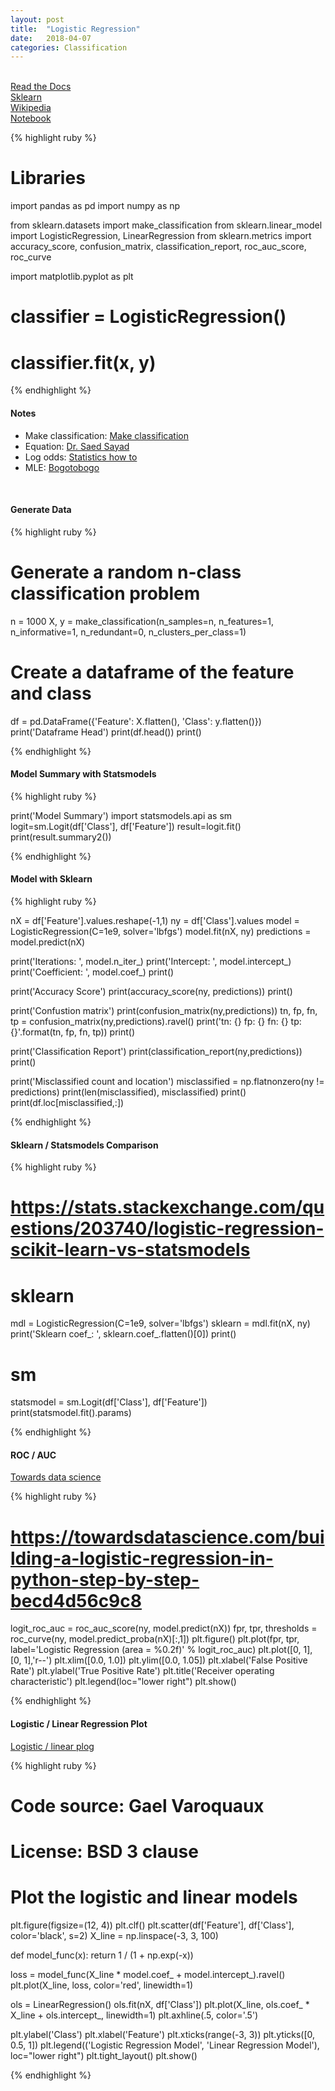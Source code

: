 ```yaml
---
layout: post
title:  "Logistic Regression"
date:   2018-04-07
categories: Classification
---
```

<br />

<a href="https://ml-cheatsheet.readthedocs.io/en/latest/logistic_regression.html">
Read the Docs
</a>
<br />
<a href="http://scikit-learn.org/stable/modules/generated/sklearn.linear_model.LogisticRegression.html">
Sklearn
</a>
<br />
<a href="https://en.wikipedia.org/wiki/Logistic_regression">
Wikipedia
</a>
<br />
<a href="https://github.com/cliffwhitworth/machine_learning_notebooks/blob/master/LogisticRegressionNotes.ipynb">
Notebook
</a>

{% highlight ruby %}

# Libraries

import pandas as pd
import numpy as np

from sklearn.datasets import make_classification
from sklearn.linear_model import LogisticRegression, LinearRegression
from sklearn.metrics import accuracy_score, confusion_matrix, classification_report, roc_auc_score, roc_curve

import matplotlib.pyplot as plt

# classifier = LogisticRegression()
# classifier.fit(x, y)

{% endhighlight %}
<br />

<h4>Notes</h4>

<ul>
<li>Make classification:
<a href="http://scikit-learn.org/stable/modules/generated/sklearn.datasets.make_classification.html">
Make classification
</a>
</li>
<li>Equation:
<a href="http://www.saedsayad.com/logistic_regression.htm">
Dr. Saed Sayad
</a>
</li>
<li>Log odds:
<a href="https://www.statisticshowto.datasciencecentral.com/log-odds/">
Statistics how to
</a>
</li>
<li>MLE:
<a href="https://www.bogotobogo.com/python/scikit-learn/Maximum-Likelyhood-Estimation-MLE.php">
Bogotobogo
</a>
</li>
</ul>
<br />

<h4>Generate Data</h4>

{% highlight ruby %}

# Generate a random n-class classification problem
n = 1000
X, y = make_classification(n_samples=n, n_features=1,  
                                             n_informative=1, n_redundant=0, n_clusters_per_class=1)

# Create a dataframe of the feature and class
df = pd.DataFrame({'Feature': X.flatten(), 'Class': y.flatten()})
print('Dataframe Head')
print(df.head())
print()

{% endhighlight %}
<br />

<h4>Model Summary with Statsmodels</h4>

{% highlight ruby %}

print('Model Summary')
import statsmodels.api as sm
logit=sm.Logit(df['Class'], df['Feature'])
result=logit.fit()
print(result.summary2())

{% endhighlight %}
<br />

<h4>Model with Sklearn</h4>

{% highlight ruby %}

nX = df['Feature'].values.reshape(-1,1)
ny = df['Class'].values
model = LogisticRegression(C=1e9, solver='lbfgs')
model.fit(nX, ny)
predictions = model.predict(nX)

print('Iterations: ', model.n_iter_)
print('Intercept: ', model.intercept_)
print('Coefficient: ', model.coef_)
print()

print('Accuracy Score')
print(accuracy_score(ny, predictions))
print()

print('Confustion matrix')
print(confusion_matrix(ny,predictions))
tn, fp, fn, tp = confusion_matrix(ny,predictions).ravel()
print('tn: {} fp: {} fn: {} tp: {}'.format(tn, fp, fn, tp))
print()

print('Classification Report')
print(classification_report(ny,predictions))
print()

print('Misclassified count and location')
misclassified = np.flatnonzero(ny != predictions)
print(len(misclassified), misclassified)
print()
print(df.loc[misclassified,:])

{% endhighlight %}
<br />

<h4>Sklearn / Statsmodels Comparison</h4>

{% highlight ruby %}

# https://stats.stackexchange.com/questions/203740/logistic-regression-scikit-learn-vs-statsmodels
# sklearn
mdl = LogisticRegression(C=1e9, solver='lbfgs')
sklearn = mdl.fit(nX, ny)
print('Sklearn coef_: ', sklearn.coef_.flatten()[0])
print()

# sm
statsmodel = sm.Logit(df['Class'], df['Feature'])
print(statsmodel.fit().params)

{% endhighlight %}
<br />

<h4>ROC / AUC</h4>

<a href="https://towardsdatascience.com/building-a-logistic-regression-in-python-step-by-step-becd4d56c9c8">Towards data science</a>

{% highlight ruby %}

# https://towardsdatascience.com/building-a-logistic-regression-in-python-step-by-step-becd4d56c9c8
logit_roc_auc = roc_auc_score(ny, model.predict(nX))
fpr, tpr, thresholds = roc_curve(ny, model.predict_proba(nX)[:,1])
plt.figure()
plt.plot(fpr, tpr, label='Logistic Regression (area = %0.2f)' % logit_roc_auc)
plt.plot([0, 1], [0, 1],'r--')
plt.xlim([0.0, 1.0])
plt.ylim([0.0, 1.05])
plt.xlabel('False Positive Rate')
plt.ylabel('True Positive Rate')
plt.title('Receiver operating characteristic')
plt.legend(loc="lower right")
plt.show()

{% endhighlight %}
<br />

<h4>Logistic / Linear Regression Plot</h4>

<a href="http://scikit-learn.org/stable/auto_examples/linear_model/plot_logistic.html#sphx-glr-auto-examples-linear-model-plot-logistic-py">Logistic / linear plog</a>

{% highlight ruby %}

# Code source: Gael Varoquaux
# License: BSD 3 clause

# Plot the logistic and linear models
plt.figure(figsize=(12, 4))
plt.clf()
plt.scatter(df['Feature'], df['Class'], color='black', s=2)
X_line = np.linspace(-3, 3, 100)

def model_func(x):
    return 1 / (1 + np.exp(-x))

loss = model_func(X_line * model.coef_ + model.intercept_).ravel()
plt.plot(X_line, loss, color='red', linewidth=1)

ols = LinearRegression()
ols.fit(nX, df['Class'])
plt.plot(X_line, ols.coef_ * X_line + ols.intercept_, linewidth=1)
plt.axhline(.5, color='.5')

plt.ylabel('Class')
plt.xlabel('Feature')
plt.xticks(range(-3, 3))
plt.yticks([0, 0.5, 1])
plt.legend(('Logistic Regression Model', 'Linear Regression Model'), loc="lower right")
plt.tight_layout()
plt.show()

{% endhighlight %}
